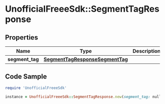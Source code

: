 # UnofficialFreeeSdk::SegmentTagResponse

## Properties

Name | Type | Description | Notes
------------ | ------------- | ------------- | -------------
**segment_tag** | [**SegmentTagResponseSegmentTag**](SegmentTagResponseSegmentTag.md) |  | 

## Code Sample

```ruby
require 'UnofficialFreeeSdk'

instance = UnofficialFreeeSdk::SegmentTagResponse.new(segment_tag: null)
```


